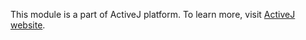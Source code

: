 This module is a part of ActiveJ platform. To learn more, visit [ActiveJ website](https://activej.io/async-io/promise).